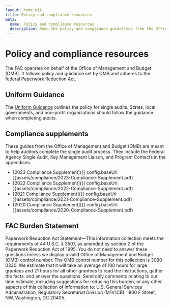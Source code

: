 ```yaml
---
layout: home.njk
title: Policy and compliance resources
meta:
  name: Policy and compliance resources
  description: Read the policy and compliance guidelines from the Office and Management and Budget regarding the single audit process.
---
```


# Policy and compliance resources

The FAC operates on behalf of the Office of Management and Budget (OMB). It follows policy and guidance set by OMB and adheres to the federal Paperwork Reduction Act.

## Uniform Guidance

The [Uniform Guidance](https://www.ecfr.gov/current/title-2/subtitle-A/chapter-II/part-200?toc=1) outlines the policy for single audits. States, local governments, and non-profit organizations should follow the guidance when completing audits.

## Compliance supplements

These guides from the Office of Management and Budget (OMB) are meant to help auditors complete the single audit process. They include the Federal Agency Single Audit, Key Management Liaison, and Program Contacts in the appendices.

- [2023 Compliance Supplement]({{ config.baseUrl }}assets/compliance/2023-Compliance-Supplement.pdf)
- [2022 Compliance Supplement]({{ config.baseUrl }}assets/compliance/2022-Compliance-Supplement.pdf)
- [2021 Compliance Supplement]({{ config.baseUrl }}assets/compliance/2021-Compliance-Supplement.pdf)
- [2020 Compliance Supplement]({{ config.baseUrl }}assets/compliance/2020-Compliance-Supplement.pdf)

## FAC Burden Statement

Paperwork Reduction Act Statement—This information collection meets the requirements of 44 U.S.C. § 3507, as amended by section 2 of the Paperwork Reduction Act of 1995. You do not need to answer these questions unless we display a valid Office of Management and Budget (OMB) control number. The OMB control number for this collection is 3090-0330. We estimate that it will take an average of 100 hours for large grantees and 21 hours for all other grantees to read the instructions, gather the facts, and answer the questions. Send only comments relating to our time estimate, including suggestions for reducing this burden, or any other aspects of this collection of information to: U.S. General Services Administration, Regulatory Secretariat Division (M1V1CB), 1800 F Street, NW, Washington, DC 20405.